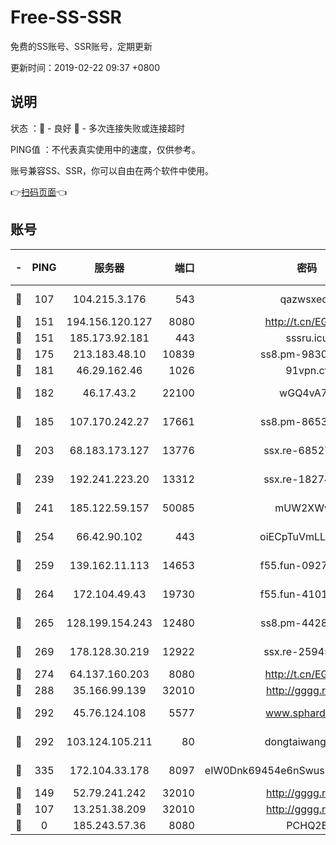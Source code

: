 # Free-SS-SSR

免费的SS账号、SSR账号，定期更新

更新时间：2019-02-22 09:37 +0800

## 说明

状态     ：🙂 - 良好 🙁 - 多次连接失败或连接超时

PING值   ：不代表真实使用中的速度，仅供参考。

账号兼容SS、SSR，你可以自由在两个软件中使用。

👉[扫码页面](https://liesauer.github.io/free-ss-ssr.github.io/)👈

## 账号

|-|PING|服务器|端口|密码|加密方式|区域|
|:----:|:----:|:-----:|-----:|:----:|:----:|:----:|
|🙂|107|104.215.3.176|543|qazwsxedc|aes-256-gcm|JP|
|🙂|151|194.156.120.127|8080|http://t.cn/EGJIyrl|rc4-md5|RU|
|🙂|151|185.173.92.181|443|sssru.icu|rc4-md5|RU|
|🙂|175|213.183.48.10|10839|ss8.pm-98303059|rc4-md5|RU|
|🙂|181|46.29.162.46|1026|91vpn.cf|rc4-md5|RU|
|🙂|182|46.17.43.2|22100|wGQ4vA7D|aes-256-gcm|RU|
|🙂|185|107.170.242.27|17661|ss8.pm-86538051|aes-256-cfb|US|
|🙂|203|68.183.173.127|13776|ssx.re-68527006|aes-256-cfb|US|
|🙂|239|192.241.223.20|13312|ssx.re-18274414|aes-256-cfb|US|
|🙂|241|185.122.59.157|50085|mUW2XWw8|aes-256-cfb|GB|
|🙂|254|66.42.90.102|443|oiECpTuVmLLxk4Ts|aes-256-cfb|US|
|🙂|259|139.162.11.113|14653|f55.fun-09274804|aes-256-cfb|SG|
|🙂|264|172.104.49.43|19730|f55.fun-41013313|aes-256-cfb|SG|
|🙂|265|128.199.154.243|12480|ss8.pm-44282057|aes-256-cfb|SG|
|🙂|269|178.128.30.219|12922|ssx.re-25945990|aes-256-cfb|SG|
|🙂|274|64.137.160.203|8080|http://t.cn/EGJIyrl|rc4-md5|CA|
|🙂|288|35.166.99.139|32010|http://gggg.rocks|chacha20|US|
|🙂|292|45.76.124.108|5577|www.sphard.com|aes-256-cfb|AU|
|🙂|292|103.124.105.211|80|dongtaiwang.com|aes-256-cfb|US|
|🙂|335|172.104.33.178|8097|eIW0Dnk69454e6nSwuspv9DmS201tQ0D|aes-256-cfb|SG|
|🙂|149|52.79.241.242|32010|http://gggg.rocks|chacha20|KR|
|🙁|107|13.251.38.209|32010|http://gggg.rocks|chacha20|SG|
|🙁|0|185.243.57.36|8080|PCHQ2E|rc4-md5|US|

